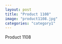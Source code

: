```yaml
---
layout: post
title: "Product 1108"
image: "product1108.jpg"
categories: "category1"
---
```

Product 1108
